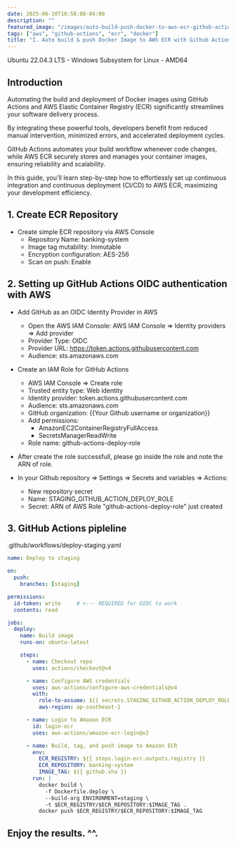 ```yaml
---
date: 2025-06-10T10:58:08-04:00
description: ""
featured_image: "/images/auto-build-push-docker-to-aws-ecr-github-actions.png"
tags: ["aws", "github-actions", "ecr", "docker"]
title: "I. Auto build & push Docker Image to AWS ECR with Github Actions"
---
```


Ubuntu 22.04.3 LTS - Windows Subsystem for Linux - AMD64

## Introduction
Automating the build and deployment of Docker images using GitHub Actions and AWS Elastic Container Registry (ECR) significantly streamlines your software delivery process. 

By integrating these powerful tools, developers benefit from reduced manual intervention, minimized errors, and accelerated deployment cycles. 

GitHub Actions automates your build workflow whenever code changes, while AWS ECR securely stores and manages your container images, ensuring reliability and scalability. 

In this guide, you'll learn step-by-step how to effortlessly set up continuous integration and continuous deployment (CI/CD) to AWS ECR, maximizing your development efficiency.

## 1. Create ECR Repository
- Create simple ECR repository via AWS Console
    - Repository Name: banking-system
    - Image tag mutability: Immutable
    - Encryption configuration: AES-256
    - Scan on push: Enable

## 2. Setting up GitHub Actions OIDC authentication with AWS
- Add GitHub as an OIDC Identity Provider in AWS
    - Open the AWS IAM Console: AWS IAM Console => Identity providers => Add provider
    - Provider Type: OIDC
    - Provider URL: https://token.actions.githubusercontent.com
    - Audience: sts.amazonaws.com

- Create an IAM Role for GitHub Actions
    - AWS IAM Console => Create role
    - Trusted entity type: Web identity
    - Identity provider: token.actions.githubusercontent.com
    - Audience: sts.amazonaws.com
    - GitHub organization: {{Your Github username or organization}}
    - Add permissions:
        - AmazonEC2ContainerRegistryFullAccess
        - SecretsManagerReadWrite
    - Role name: github-actions-deploy-role

- After create the role successfull, please go inside the role and note the ARN of role.

- In your Github repository => Settings => Secrets and variables => Actions:
    - New repository secret
    - Name: STAGING_GITHUB_ACTION_DEPLOY_ROLE
    - Secret: ARN of AWS Role "github-actions-deploy-role" just created

## 3. GitHub Actions pipleline
.github/workflows/deploy-staging.yaml
```yaml
name: Deploy to staging

on:
  push:
    branches: [staging]

permissions:
  id-token: write     # <--- REQUIRED for OIDC to work
  contents: read

jobs:
  deploy:
    name: Build image
    runs-on: ubuntu-latest

    steps:
      - name: Checkout repo
        uses: actions/checkout@v4

      - name: Configure AWS credentials
        uses: aws-actions/configure-aws-credentials@v4
        with:
          role-to-assume: ${{ secrets.STAGING_GITHUB_ACTION_DEPLOY_ROLE }}
          aws-region: ap-southeast-1

      - name: Login to Amazon ECR
        id: login-ecr
        uses: aws-actions/amazon-ecr-login@v2

      - name: Build, tag, and push image to Amazon ECR
        env:
          ECR_REGISTRY: ${{ steps.login-ecr.outputs.registry }}
          ECR_REPOSITORY: banking-system
          IMAGE_TAG: ${{ github.sha }}
        run: |
          docker build \
            -f Dockerfile.deploy \
            --build-arg ENVIRONMENT=staging \
            -t $ECR_REGISTRY/$ECR_REPOSITORY:$IMAGE_TAG .
          docker push $ECR_REGISTRY/$ECR_REPOSITORY:$IMAGE_TAG
```

## Enjoy the results. ^^.